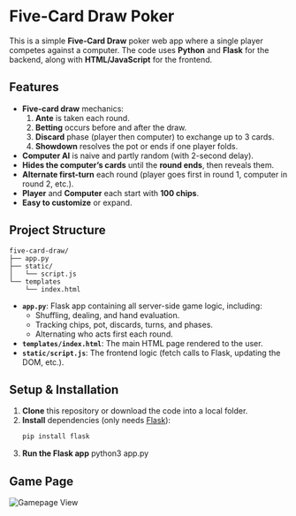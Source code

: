 # Five-Card Draw Poker

This is a simple **Five-Card Draw** poker web app where a single player competes against a computer. The code uses **Python** and **Flask** for the backend, along with **HTML/JavaScript** for the frontend.

## Features

- **Five-card draw** mechanics:
  1. **Ante** is taken each round.
  2. **Betting** occurs before and after the draw.
  3. **Discard** phase (player then computer) to exchange up to 3 cards.
  4. **Showdown** resolves the pot or ends if one player folds.
- **Computer AI** is naive and partly random (with 2-second delay).
- **Hides the computer’s cards** until the **round ends**, then reveals them.
- **Alternate first-turn** each round (player goes first in round 1, computer in round 2, etc.).
- **Player** and **Computer** each start with **100 chips**.
- **Easy to customize** or expand.

## Project Structure
```
five-card-draw/
├── app.py
├── static/
│   └── script.js
└── templates
    └── index.html

```
- **`app.py`**: Flask app containing all server-side game logic, including:
  - Shuffling, dealing, and hand evaluation.
  - Tracking chips, pot, discards, turns, and phases.
  - Alternating who acts first each round.
- **`templates/index.html`**: The main HTML page rendered to the user.
- **`static/script.js`**: The frontend logic (fetch calls to Flask, updating the DOM, etc.).

## Setup & Installation

1. **Clone** this repository or download the code into a local folder.
2. **Install** dependencies (only needs [Flask](https://pypi.org/project/Flask/)):
   ```bash
   pip install flask
3. **Run the Flask app**
   python3 app.py

## Game Page
![Gamepage View](./images/inprogress-game.png)